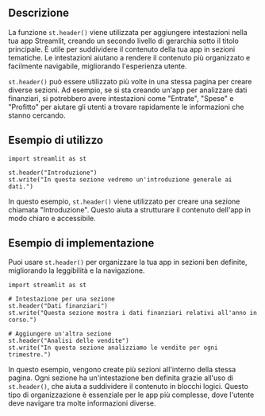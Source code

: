 ## Descrizione

La funzione `st.header()` viene utilizzata per aggiungere intestazioni nella tua app Streamlit, creando un secondo livello di gerarchia sotto il titolo principale. È utile per suddividere il contenuto della tua app in sezioni tematiche. Le intestazioni aiutano a rendere il contenuto più organizzato e facilmente navigabile, migliorando l'esperienza utente.

`st.header()` può essere utilizzato più volte in una stessa pagina per creare diverse sezioni. Ad esempio, se si sta creando un'app per analizzare dati finanziari, si potrebbero avere intestazioni come "Entrate", "Spese" e "Profitto" per aiutare gli utenti a trovare rapidamente le informazioni che stanno cercando.

## Esempio di utilizzo

```
import streamlit as st

st.header("Introduzione")
st.write("In questa sezione vedremo un'introduzione generale ai dati.")
```

In questo esempio, `st.header()` viene utilizzato per creare una sezione chiamata "Introduzione". Questo aiuta a strutturare il contenuto dell'app in modo chiaro e accessibile.

## Esempio di implementazione

Puoi usare `st.header()` per organizzare la tua app in sezioni ben definite, migliorando la leggibilità e la navigazione.

```
import streamlit as st

# Intestazione per una sezione
st.header("Dati finanziari")
st.write("Questa sezione mostra i dati finanziari relativi all'anno in corso.")

# Aggiungere un'altra sezione
st.header("Analisi delle vendite")
st.write("In questa sezione analizziamo le vendite per ogni trimestre.")
```

In questo esempio, vengono create più sezioni all'interno della stessa pagina. Ogni sezione ha un'intestazione ben definita grazie all'uso di `st.header()`, che aiuta a suddividere il contenuto in blocchi logici. Questo tipo di organizzazione è essenziale per le app più complesse, dove l'utente deve navigare tra molte informazioni diverse.